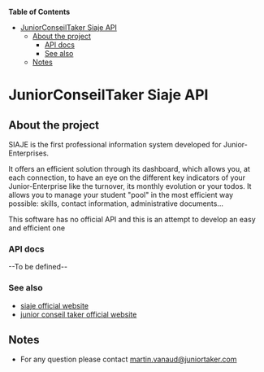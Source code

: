 **Table of Contents**

- [JuniorConseilTaker Siaje API](#juniorconseiltaker-siaje-api)
    - [About the project](#about-the-project)
        - [API docs](#api-docs)
        - [See also](#see-also)
    - [Notes](#notes)

# JuniorConseilTaker Siaje API

## About the project

SIAJE is the first professional information system developed for Junior-Enterprises.

It offers an efficient solution through its dashboard, which allows you, at each connection, to have an eye on the different key indicators of your Junior-Enterprise like the turnover, its monthly evolution or your todos.
It allows you to manage your student "pool" in the most efficient way possible: skills, contact information, administrative documents...

This software has no official API and this is an attempt to develop an easy and efficient one

### API docs

--To be defined--

### See also

* [siaje official website](http://www.siaje.com/index.php)
* [junior conseil taker official website](https://juniortaker.com/)

## Notes

* For any question please contact [martin.vanaud@juniortaker.com](martin.vanaud@juniortaker.com)